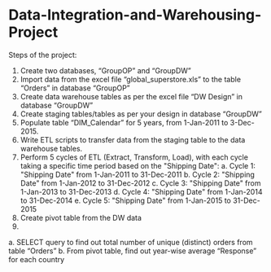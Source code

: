 # Data-Integration-and-Warehousing-Project
Steps of the project:
1.	Create two databases, “GroupOP” and “GroupDW”
2.	Import data from the excel file “global_superstore.xls” to the table “Orders” in database “GroupOP”
3.	Create data warehouse tables as per the excel file “DW Design” in database “GroupDW”
4.	Create staging tables/tables as per your design in database “GroupDW”
5.	Populate table “DIM_Calendar” for 5 years, from 1-Jan-2011 to 3-Dec-2015.
6.	Write ETL scripts to transfer data from the staging table to the data warehouse tables.
7. Perform 5 cycles of ETL (Extract, Transform, Load), with each cycle taking a specific time period based on the "Shipping Date":
  a. Cycle 1: "Shipping Date" from 1-Jan-2011 to 31-Dec-2011
  b. Cycle 2: "Shipping Date" from 1-Jan-2012 to 31-Dec-2012
  c. Cycle 3: "Shipping Date" from 1-Jan-2013 to 31-Dec-2013
  d. Cycle 4: "Shipping Date" from 1-Jan-2014 to 31-Dec-2014
  e. Cycle 5: "Shipping Date" from 1-Jan-2015 to 31-Dec-2015
8.	Create pivot table from the DW data
9.
  a.	SELECT query to find out total number of unique (distinct) orders from table “Orders”
  b.	From pivot table, find out year-wise average “Response” for each country
